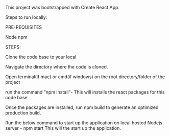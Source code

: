 This project was bootstrapped with Create React App.

Steps to run locally:

PRE-REQUISITES

Node
npm

STEPS:

Clone the code base to your local

Navigate the directory where the code is cloned.

Open terminal(if mac) or cmd(if windows) on the root directory/folder of the project

run the command "npm install"- This will installs the react packages for this code base

Once the packages are installed, run npm build to generate an optimized production build.

Run the below command to start up the application on local hosted Nodejs server -
npm start
This will the start up the application.
